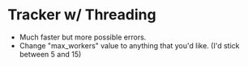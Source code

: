 # Tracker w/ Threading

- Much faster but more possible errors.
- Change "max_workers" value to anything that you'd like. (I'd stick between 5 and 15)
